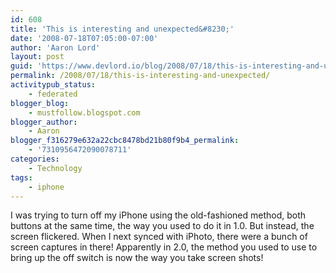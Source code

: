 ```yaml
---
id: 608
title: 'This is interesting and unexpected&#8230;'
date: '2008-07-18T07:05:00-07:00'
author: 'Aaron Lord'
layout: post
guid: 'https://www.devlord.io/blog/2008/07/18/this-is-interesting-and-unexpected/'
permalink: /2008/07/18/this-is-interesting-and-unexpected/
activitypub_status:
    - federated
blogger_blog:
    - mustfollow.blogspot.com
blogger_author:
    - Aaron
blogger_f316279e632a22cbc8478bd21b80f9b4_permalink:
    - '7310956472090078711'
categories:
    - Technology
tags:
    - iphone
---
```


I was trying to turn off my iPhone using the old-fashioned method, both buttons at the same time, the way you used to do it in 1.0.  But instead, the screen flickered.  When I next synced with iPhoto, there were a bunch of screen captures in there!  Apparently in 2.0, the method you used to use to bring up the off switch is now the way you take screen shots!<br /><br /><div style="text-align:center;"><a href="http://bp2.blogger.com/_OZWxOfjIgdA/SIBBwoAK2MI/AAAAAAAAADY/DdRiC_1_Kws/s1600-h/IMG_0001.PNG"><img src="http://bp2.blogger.com/_OZWxOfjIgdA/SIBBwoAK2MI/AAAAAAAAADY/DdRiC_1_Kws/s400/IMG_0001.PNG" alt="" border="0" /></a><br /></div><div class="blogger-post-footer"><img width='1' height='1' src='' alt='' /></div>